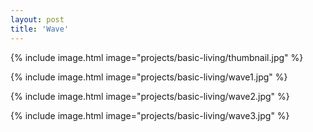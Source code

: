 ```yaml
---
layout: post
title: 'Wave'
---
```


{% include image.html image="projects/basic-living/thumbnail.jpg" %}

{% include image.html image="projects/basic-living/wave1.jpg" %}

{% include image.html image="projects/basic-living/wave2.jpg" %}

{% include image.html image="projects/basic-living/wave3.jpg" %}